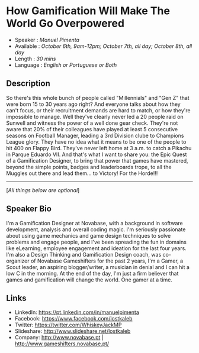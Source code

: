 How Gamification Will Make The World Go Overpowered
========================

* Speaker   : *Manuel Pimenta*
* Available : *October 6th, 9am-12pm; October 7th, all day; October 8th, all day* 
* Length    : *30 mins*
* Language  : *English or Portuguese or Both*

Description
-----------

So there's this whole bunch of people called "Millennials" and "Gen Z" that were born 15 to 30 years ago right? 
And everyone talks about how they can't focus, or their recruitment demands are hard to match, or how they're impossible to manage.
Well they've clearly never led a 20 people raid on Sunwell and witness the power of a well done gear check. They're not aware that 20% of their colleagues have played at least 5 consecutive seasons on Football Manager, leading a 3rd Division clube to Champions League glory. They have no idea what it means to be one of the people to hit 400 on Flappy Bird. They've never left home at 3 a.m. to catch a Pikachu in Parque Eduardo VII.
And that's what I want to share you: the Epic Quest of a Gamification Designer, to bring that power that games have mastered, beyond the simple points, badges and leaderboards trope, to all the Muggles out there and lead them... to Victory! 
For the Horde!!!

---------------
[*All things below are optional*]

Speaker Bio
-----------

I'm a Gamification Designer at Novabase, with a background in software development, analysis and overall coding magic.
I'm seriously passionate about using game mechanics and game design techniques to solve problems and engage people, and I've been spreading the fun in domains like eLearning, employee engagement and ideation for the last four years.
I'm also a Design Thinking and Gamification Design coach, was co-organizer of Novabase Gameshifters for the past 2 years, I'm a Gamer, a Scout leader, an aspiring blogger/writer, a musician in denial and I can hit a low C in the morning.
At the end of the day, I'm just a firm believer that games and gamification will change the world. One gamer at a time.

Links
-----

* LinkedIn: https://pt.linkedin.com/in/manuelpimenta
* Facebook: https://www.facebook.com/lostkaleb
* Twitter: https://twitter.com/WhiskeyJackMP
* Slideshare: http://www.slideshare.net/lostkaleb
* Company: http://www.novabase.pt | http://www.gameshifters.novabase.pt/
